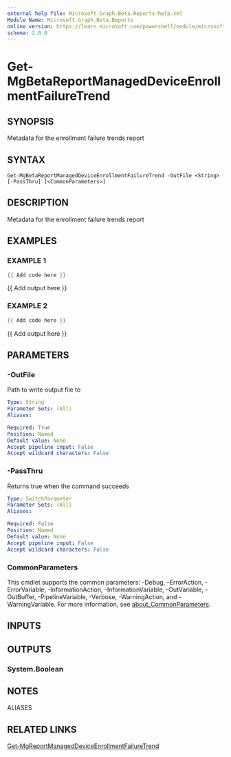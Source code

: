 ```yaml
---
external help file: Microsoft.Graph.Beta.Reports-help.xml
Module Name: Microsoft.Graph.Beta.Reports
online version: https://learn.microsoft.com/powershell/module/microsoft.graph.beta.reports/get-mgbetareportmanageddeviceenrollmentfailuretrend
schema: 2.0.0
---
```


# Get-MgBetaReportManagedDeviceEnrollmentFailureTrend

## SYNOPSIS
Metadata for the enrollment failure trends report

## SYNTAX

```
Get-MgBetaReportManagedDeviceEnrollmentFailureTrend -OutFile <String> [-PassThru] [<CommonParameters>]
```

## DESCRIPTION
Metadata for the enrollment failure trends report

## EXAMPLES

### EXAMPLE 1
```powershell
{{ Add code here }}
```

{{ Add output here }}

### EXAMPLE 2
```powershell
{{ Add code here }}
```

{{ Add output here }}

## PARAMETERS

### -OutFile
Path to write output file to

```yaml
Type: String
Parameter Sets: (All)
Aliases:

Required: True
Position: Named
Default value: None
Accept pipeline input: False
Accept wildcard characters: False
```

### -PassThru
Returns true when the command succeeds

```yaml
Type: SwitchParameter
Parameter Sets: (All)
Aliases:

Required: False
Position: Named
Default value: None
Accept pipeline input: False
Accept wildcard characters: False
```

### CommonParameters
This cmdlet supports the common parameters: -Debug, -ErrorAction, -ErrorVariable, -InformationAction, -InformationVariable, -OutVariable, -OutBuffer, -PipelineVariable, -Verbose, -WarningAction, and -WarningVariable. For more information, see [about_CommonParameters](http://go.microsoft.com/fwlink/?LinkID=113216).

## INPUTS

## OUTPUTS

### System.Boolean
## NOTES

ALIASES

## RELATED LINKS
[Get-MgReportManagedDeviceEnrollmentFailureTrend](/powershell/module/Microsoft.Graph.Reports/Get-MgReportManagedDeviceEnrollmentFailureTrend?view=graph-powershell-v1.0)
